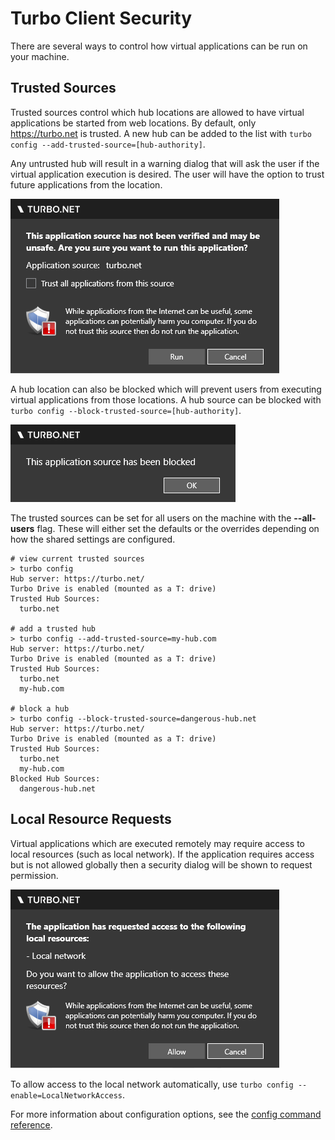 # Turbo Client Security

There are several ways to control how virtual applications can be run on your machine.

## Trusted Sources

Trusted sources control which hub locations are allowed to have virtual applications be started from web locations. By default, only https://turbo.net is trusted. A new hub can be added to the list with `turbo config --add-trusted-source=[hub-authority]`.

Any untrusted hub will result in a warning dialog that will ask the user if the virtual application execution is desired. The user will have the option to trust future applications from the location.

![Turbo client trust dialog](/images/security-0.png)

A hub location can also be blocked which will prevent users from executing virtual applications from those locations. A hub source can be blocked with `turbo config --block-trusted-source=[hub-authority]`.

![Turbo client blocked resource dialog](/images/security-1.png)

The trusted sources can be set for all users on the machine with the **--all-users** flag. These will either set the defaults or the overrides depending on how the shared settings are configured.

```
# view current trusted sources
> turbo config
Hub server: https://turbo.net/
Turbo Drive is enabled (mounted as a T: drive)
Trusted Hub Sources:
  turbo.net

# add a trusted hub
> turbo config --add-trusted-source=my-hub.com
Hub server: https://turbo.net/
Turbo Drive is enabled (mounted as a T: drive)
Trusted Hub Sources:
  turbo.net
  my-hub.com

# block a hub
> turbo config --block-trusted-source=dangerous-hub.net
Hub server: https://turbo.net/
Turbo Drive is enabled (mounted as a T: drive)
Trusted Hub Sources:
  turbo.net
  my-hub.com
Blocked Hub Sources:
  dangerous-hub.net
```

## Local Resource Requests

Virtual applications which are executed remotely may require access to local resources (such as local network). If the application requires access but is not allowed globally then a security dialog will be shown to request permission.

![Turbo client local resource dialog](/images/security-2.png)

To allow access to the local network automatically, use `turbo config --enable=LocalNetworkAccess`.

For more information about configuration options, see the [config command reference](/client/command-line/config).
